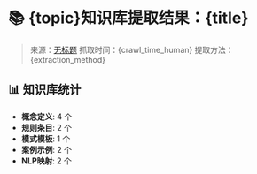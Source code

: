 # 📚 {topic}知识库提取结果：{title}
> 来源：[无标题](http://www.ais.nptu.edu.tw/ais/961%20materials/DFD_961.pdf)
> 抓取时间：{crawl_time_human}
> 提取方法：{extraction_method}

## 📊 知识库统计
- **概念定义**: 4 个
- **规则条目**: 2 个
- **模式模板**: 1 个
- **案例示例**: 2 个
- **NLP映射**: 2 个
